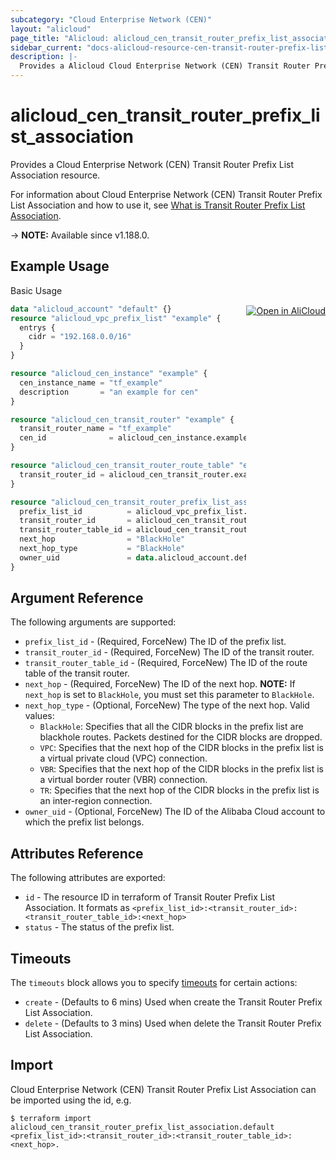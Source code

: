 ```yaml
---
subcategory: "Cloud Enterprise Network (CEN)"
layout: "alicloud"
page_title: "Alicloud: alicloud_cen_transit_router_prefix_list_association"
sidebar_current: "docs-alicloud-resource-cen-transit-router-prefix-list-association"
description: |-
  Provides a Alicloud Cloud Enterprise Network (CEN) Transit Router Prefix List Association resource.
---
```


# alicloud_cen_transit_router_prefix_list_association

Provides a Cloud Enterprise Network (CEN) Transit Router Prefix List Association resource.

For information about Cloud Enterprise Network (CEN) Transit Router Prefix List Association and how to use it, see [What is Transit Router Prefix List Association](https://www.alibabacloud.com/help/en/cloud-enterprise-network/latest/createtransitrouterprefixlistassociation).

-> **NOTE:** Available since v1.188.0.

## Example Usage
<div class="oics-button" style="float: right;margin: 0 0 -40px 0;">
  <a href="https://api.aliyun.com/api-tools/terraform?resource=alicloud_cen_transit_router_prefix_list_association&exampleId=046c9f09-f0e6-09f2-44f2-140f46019d0854d29165&activeTab=example&spm=docs.r.cen_transit_router_prefix_list_association.0.046c9f09f0" target="_blank">
    <img alt="Open in AliCloud" src="https://img.alicdn.com/imgextra/i1/O1CN01hjjqXv1uYUlY56FyX_!!6000000006049-55-tps-254-36.svg" style="max-height: 44px; margin: 32px auto; max-width: 100%;">
  </a>
</div>

Basic Usage

```terraform
data "alicloud_account" "default" {}
resource "alicloud_vpc_prefix_list" "example" {
  entrys {
    cidr = "192.168.0.0/16"
  }
}

resource "alicloud_cen_instance" "example" {
  cen_instance_name = "tf_example"
  description       = "an example for cen"
}

resource "alicloud_cen_transit_router" "example" {
  transit_router_name = "tf_example"
  cen_id              = alicloud_cen_instance.example.id
}

resource "alicloud_cen_transit_router_route_table" "example" {
  transit_router_id = alicloud_cen_transit_router.example.transit_router_id
}

resource "alicloud_cen_transit_router_prefix_list_association" "example" {
  prefix_list_id          = alicloud_vpc_prefix_list.example.id
  transit_router_id       = alicloud_cen_transit_router.example.transit_router_id
  transit_router_table_id = alicloud_cen_transit_router_route_table.example.transit_router_route_table_id
  next_hop                = "BlackHole"
  next_hop_type           = "BlackHole"
  owner_uid               = data.alicloud_account.default.id
}
```

## Argument Reference

The following arguments are supported:

* `prefix_list_id` - (Required, ForceNew) The ID of the prefix list.
* `transit_router_id` - (Required, ForceNew) The ID of the transit router.
* `transit_router_table_id` - (Required, ForceNew) The ID of the route table of the transit router.
* `next_hop` - (Required, ForceNew) The ID of the next hop. **NOTE:** If `next_hop` is set to `BlackHole`, you must set this parameter to `BlackHole`.
* `next_hop_type` - (Optional, ForceNew) The type of the next hop. Valid values:
  - `BlackHole`: Specifies that all the CIDR blocks in the prefix list are blackhole routes. Packets destined for the CIDR blocks are dropped.
  - `VPC`: Specifies that the next hop of the CIDR blocks in the prefix list is a virtual private cloud (VPC) connection.
  - `VBR`: Specifies that the next hop of the CIDR blocks in the prefix list is a virtual border router (VBR) connection.
  - `TR`: Specifies that the next hop of the CIDR blocks in the prefix list is an inter-region connection.
* `owner_uid` - (Optional, ForceNew) The ID of the Alibaba Cloud account to which the prefix list belongs.

## Attributes Reference

The following attributes are exported:

* `id` - The resource ID in terraform of Transit Router Prefix List Association. It formats as `<prefix_list_id>:<transit_router_id>:<transit_router_table_id>:<next_hop>`
* `status` - The status of the prefix list.

## Timeouts

The `timeouts` block allows you to specify [timeouts](https://www.terraform.io/docs/configuration-0-11/resources.html#timeouts) for certain actions:

* `create` - (Defaults to 6 mins) Used when create the Transit Router Prefix List Association.
* `delete` - (Defaults to 3 mins) Used when delete the Transit Router Prefix List Association.

## Import

Cloud Enterprise Network (CEN) Transit Router Prefix List Association can be imported using the id, e.g.

```shell
$ terraform import alicloud_cen_transit_router_prefix_list_association.default <prefix_list_id>:<transit_router_id>:<transit_router_table_id>:<next_hop>.
```
